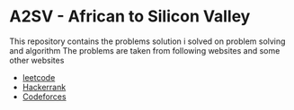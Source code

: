 # A2SV - African to Silicon Valley
This repository contains the problems solution i solved on problem solving and algorithm
The problems are taken from following websites and some other websites
- [leetcode](leetcode.com)
- [Hackerrank](hackerrank.com)
- [Codeforces](codeforces.com)
